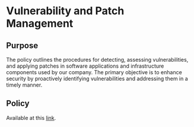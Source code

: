 # Vulnerability and Patch Management

## Purpose

The policy outlines the procedures for detecting, assessing vulnerabilities, and applying patches in software applications and infrastructure components used by our company. The primary objective is to enhance security by proactively identifying vulnerabilities and addressing them in a timely manner.

## Policy

Available at this [link](https://app.gitbook.com/s/-M7iRWz196Rdn-5pW5QY/security/policies/security-policy/vulnerability-and-patch-management). &#x20;
